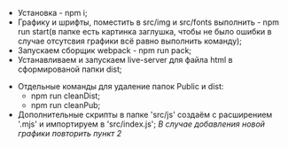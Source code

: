 + Установка - npm i;
+ Графику и шрифты, поместить в src/img и src/fonts выполнить - npm run start(в папке есть картинка заглушка, чтобы не было ошибки в случае отсутсвия графики всё равно выполнить команду);
+ Запускаем сборщик webpack - npm run pack;
+ Устанавливаем и запускаем live-server для файла html в сформированой папки dist;

- Отдельные команды для удаление папок Public и dist: 
    - npm run cleanDist;
    - npm run cleanPub;
- Дополнительные скрипты в папке 'src/js' создаём с расширением '.mjs' и импортируем в 'src/index.js';
*В случае добавления новой графики повторить пункт 2*
